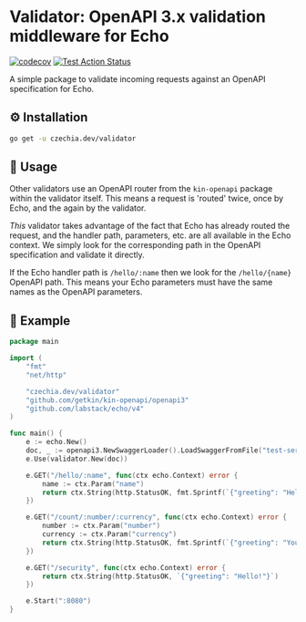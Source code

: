 # Validator: OpenAPI 3.x validation middleware for Echo

[![codecov](https://codecov.io/gh/stellirin/go-validator/branch/main/graph/badge.svg?token=Q8irv4HHtY)](https://codecov.io/gh/stellirin/go-validator)
[![Test Action Status](https://github.com/stellirin/go-validator/workflows/Go/badge.svg)](https://github.com/stellirin/go-validator/actions?query=workflow%3AGo)

A simple package to validate incoming requests against an OpenAPI specification for Echo.

## ⚙️ Installation

```sh
go get -u czechia.dev/validator
```

## 📝 Usage

Other validators use an OpenAPI router from the `kin-openapi` package within the validator itself. This means a request is 'routed' twice, once by Echo, and the again by the validator.

*This* validator takes advantage of the fact that Echo has already routed the request, and the handler path, parameters, etc. are all available in the Echo context. We simply look for the corresponding path in the OpenAPI specification and validate it directly.

If the Echo handler path is `/hello/:name` then we look for the `/hello/{name}` OpenAPI path. This means your Echo parameters must have the same names as the OpenAPI parameters.

## 👀 Example

```go
package main

import (
	"fmt"
	"net/http"

	"czechia.dev/validator"
	"github.com/getkin/kin-openapi/openapi3"
	"github.com/labstack/echo/v4"
)

func main() {
	e := echo.New()
	doc, _ := openapi3.NewSwaggerLoader().LoadSwaggerFromFile("test-service.yaml")
	e.Use(validator.New(doc))

	e.GET("/hello/:name", func(ctx echo.Context) error {
		name := ctx.Param("name")
		return ctx.String(http.StatusOK, fmt.Sprintf(`{"greeting": "Hello, %s!"}`, name))
	})

	e.GET("/count/:number/:currency", func(ctx echo.Context) error {
		number := ctx.Param("number")
		currency := ctx.Param("currency")
		return ctx.String(http.StatusOK, fmt.Sprintf(`{"greeting": "You got %s%s!"}`, number, currency))
	})

	e.GET("/security", func(ctx echo.Context) error {
		return ctx.String(http.StatusOK, `{"greeting": "Hello!"}`)
	})

	e.Start(":8080")
}
```
